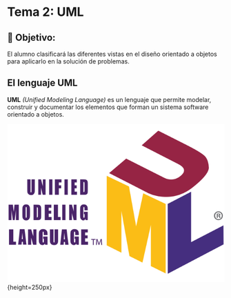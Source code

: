 # Tema 2: UML

## :dart: Objetivo:
El alumno clasificará las diferentes vistas en el diseño orientado a objetos para aplicarlo en la solución de problemas.

## El lenguaje UML

**UML** *(Unified Modeling Language)* es un lenguaje que permite modelar, construir y documentar los elementos que forman un sistema software orientado a objetos.

![Logo UML.](https://github.com/nestorabdy/POO/blob/main/Tema%202/imagenes/UML_logo.png){height=250px}

